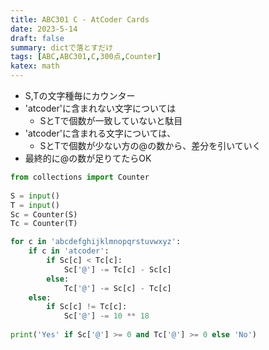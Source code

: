 ```yaml
---
title: ABC301 C - AtCoder Cards
date: 2023-5-14
draft: false
summary: dictで落とすだけ
tags: [ABC,ABC301,C,300点,Counter]
katex: math
---
```


* S,Tの文字種毎にカウンター
* 'atcoder'に含まれない文字については
	* SとTで個数が一致していないと駄目
* 'atcoder'に含まれる文字については、
	* SとTで個数が少ない方の@の数から、差分を引いていく
* 最終的に@の数が足りてたらOK

```Python
from collections import Counter  
  
S = input()  
T = input()  
Sc = Counter(S)  
Tc = Counter(T)

for c in 'abcdefghijklmnopqrstuvwxyz':  
    if c in 'atcoder':  
        if Sc[c] < Tc[c]:  
            Sc['@'] -= Tc[c] - Sc[c]  
        else:  
            Tc['@'] -= Sc[c] - Tc[c]  
    else:  
        if Sc[c] != Tc[c]:  
            Sc['@'] -= 10 ** 18  
  
print('Yes' if Sc['@'] >= 0 and Tc['@'] >= 0 else 'No')
```